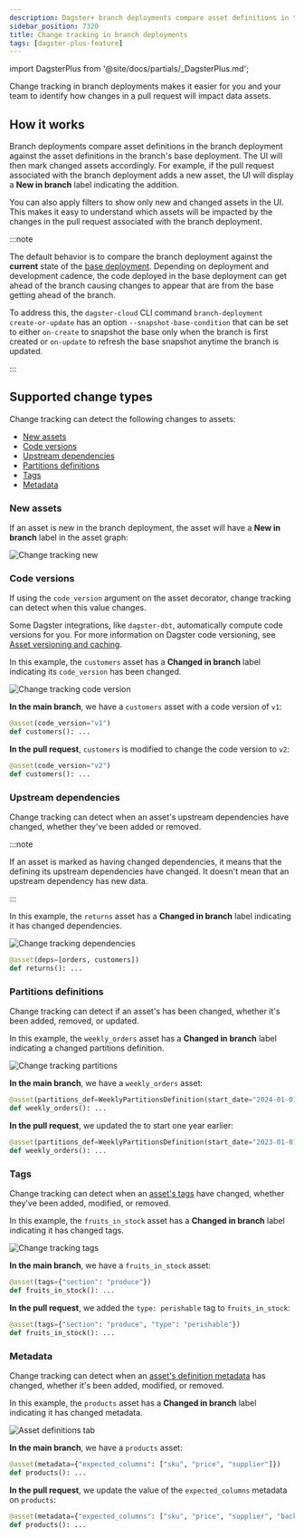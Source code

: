 ```yaml
---
description: Dagster+ branch deployments compare asset definitions in the branch deployment against the asset definitions in the base deployment, helping your team identify how changes in a pull request will impact data assets.
sidebar_position: 7320
title: Change tracking in branch deployments
tags: [dagster-plus-feature]
---
```


import DagsterPlus from '@site/docs/partials/\_DagsterPlus.md';

<DagsterPlus />

Change tracking in branch deployments makes it easier for you and your team to identify how changes in a pull request will impact data assets.

## How it works

Branch deployments compare asset definitions in the branch deployment against the asset definitions in the branch's base deployment. The UI will then mark changed assets accordingly. For example, if the pull request associated with the branch deployment adds a new asset, the UI will display a **New in branch** label indicating the addition.

You can also apply filters to show only new and changed assets in the UI. This makes it easy to understand which assets will be impacted by the changes in the pull request associated with the branch deployment.

:::note

The default behavior is to compare the branch deployment against the **current** state of the [base deployment](/deployment/dagster-plus/deploying-code/branch-deployments/setting-up-branch-deployments#changing-the-base-deployment). Depending on deployment and development cadence, the code deployed in the base deployment can get ahead of the branch causing changes to appear that are from the base getting ahead of the branch.

To address this, the `dagster-cloud` CLI command `branch-deployment create-or-update` has an option `--snapshot-base-condition` that can be set to either `on-create` to snapshot the base only when the branch is first created or `on-update` to refresh the base snapshot anytime the branch is updated.

:::

## Supported change types

Change tracking can detect the following changes to assets:

- [New assets](#new-assets)
- [Code versions](#code-versions)
- [Upstream dependencies](#upstream-dependencies)
- [Partitions definitions](#partitions-definitions)
- [Tags](#tags)
- [Metadata](#metadata)

### New assets

If an asset is new in the branch deployment, the asset will have a **New in branch** label in the asset graph:

![Change tracking new](/images/dagster-plus/deployment/management/managing-deployments/change-tracking-new.png)

### Code versions

If using the `code_version` argument on the asset decorator, change tracking can detect when this value changes.

Some Dagster integrations, like `dagster-dbt`, automatically compute code versions for you. For more information on Dagster code versioning, see [Asset versioning and caching](/guides/build/assets/asset-versioning-and-caching).

<Tabs groupId="changedEntity">
<TabItem value="Asset in the Dagster UI">

In this example, the `customers` asset has a **Changed in branch** label indicating its `code_version` has been changed.

![Change tracking code version](/images/dagster-plus/deployment/management/managing-deployments/change-tracking-code-version.png)

</TabItem>
<TabItem value="Asset definition">

**In the main branch**, we have a `customers` asset with a code version of `v1`:

```python file=/dagster_cloud/branch_deployments/change_tracking_code_version.py startafter=start_main_deployment endbefore=end_main_deployment dedent=4
@asset(code_version="v1")
def customers(): ...
```

**In the pull request**, `customers` is modified to change the code version to `v2`:

```python file=/dagster_cloud/branch_deployments/change_tracking_code_version.py startafter=start_branch_deployment endbefore=end_branch_deployment dedent=4
@asset(code_version="v2")
def customers(): ...
```

</TabItem>
</Tabs>

### Upstream dependencies

Change tracking can detect when an asset's upstream dependencies have changed, whether they've been added or removed.

:::note

If an asset is marked as having changed dependencies, it means that the <PyObject section="assets" module="dagster" object="AssetKey" pluralize /> defining its upstream dependencies have changed. It doesn't mean that an upstream dependency has new data.

:::

<Tabs groupId="changedEntity">
<TabItem value="Asset in the Dagster UI">

In this example, the `returns` asset has a **Changed in branch** label indicating it has changed dependencies.

![Change tracking dependencies](/images/dagster-plus/deployment/management/managing-deployments/change-tracking-dependencies.png)

```python file=/dagster_cloud/branch_deployments/change_tracking_dependencies.py startafter=start_branch_deployment endbefore=end_branch_deployment dedent=4
@asset(deps=[orders, customers])
def returns(): ...
```

</TabItem>
</Tabs>

### Partitions definitions

Change tracking can detect if an asset's <PyObject section="partitions" object="PartitionsDefinition" /> has been changed, whether it's been added, removed, or updated.

<Tabs groupId="changedEntity">
<TabItem value="Asset in the Dagster UI">

In this example, the `weekly_orders` asset has a **Changed in branch** label indicating a changed partitions definition.

![Change tracking partitions](/images/dagster-plus/deployment/management/managing-deployments/change-tracking-partitions.png)

</TabItem>
<TabItem value="Asset definition">

**In the main branch**, we have a `weekly_orders` asset:

```python file=/dagster_cloud/branch_deployments/change_tracking_partitions_definition.py startafter=start_main_deployment endbefore=end_main_deployment dedent=4
@asset(partitions_def=WeeklyPartitionsDefinition(start_date="2024-01-01"))
def weekly_orders(): ...
```

**In the pull request**, we updated the <PyObject section="partitions" object="WeeklyPartitionsDefinition" /> to start one year earlier:

```python file=/dagster_cloud/branch_deployments/change_tracking_partitions_definition.py startafter=start_branch_deployment endbefore=end_branch_deployment dedent=4
@asset(partitions_def=WeeklyPartitionsDefinition(start_date="2023-01-01"))
def weekly_orders(): ...
```

</TabItem>
</Tabs>

### Tags

Change tracking can detect when an [asset's tags](/guides/build/assets/metadata-and-tags/tags) have changed, whether they've been added, modified, or removed.

<Tabs groupId="changedEntity">
<TabItem value="Asset in the Dagster UI">

In this example, the `fruits_in_stock` asset has a **Changed in branch** label indicating it has changed tags.

![Change tracking tags](/images/dagster-plus/deployment/management/managing-deployments/change-tracking-tags.png)

</TabItem>
<TabItem value="Asset definition">

**In the main branch**, we have a `fruits_in_stock` asset:

```python file=/dagster_cloud/branch_deployments/change_tracking_tags.py startafter=start_main_deployment endbefore=end_main_deployment dedent=4
@asset(tags={"section": "produce"})
def fruits_in_stock(): ...
```

**In the pull request**, we added the `type: perishable` tag to `fruits_in_stock`:

```python file=/dagster_cloud/branch_deployments/change_tracking_tags.py startafter=start_branch_deployment endbefore=end_branch_deployment dedent=4
@asset(tags={"section": "produce", "type": "perishable"})
def fruits_in_stock(): ...
```

</TabItem>
</Tabs>

### Metadata

Change tracking can detect when an [asset's definition metadata](/guides/build/assets/metadata-and-tags) has changed, whether it's been added, modified, or removed.

<Tabs groupId="changedEntity">
<TabItem value="Asset in the Dagster UI">

In this example, the `products` asset has a **Changed in branch** label indicating it has changed metadata.

![Asset definitions tab](/images/dagster-plus/deployment/management/managing-deployments/change-tracking-metadata.png)

</TabItem>
<TabItem value="Asset definition">

**In the main branch**, we have a `products` asset:

```python file=/dagster_cloud/branch_deployments/change_tracking_metadata.py startafter=start_main_deployment endbefore=end_main_deployment dedent=4
@asset(metadata={"expected_columns": ["sku", "price", "supplier"]})
def products(): ...
```

**In the pull request**, we update the value of the `expected_columns` metadata on `products`:

```python file=/dagster_cloud/branch_deployments/change_tracking_metadata.py startafter=start_branch_deployment endbefore=end_branch_deployment dedent=4
@asset(metadata={"expected_columns": ["sku", "price", "supplier", "backstock"]})
def products(): ...
```

</TabItem>
</Tabs>
